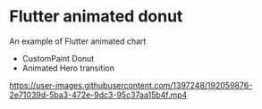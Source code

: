 # Flutter animated donut

An example of Flutter animated chart

- CustomPaint Donut
- Animated Hero transition

https://user-images.githubusercontent.com/1397248/192059876-2e71039d-5ba3-472e-9dc3-95c37aa15b4f.mp4

